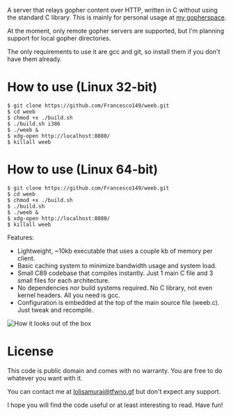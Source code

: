 A server that relays gopher content over HTTP, written in C without
using the standard C library. This is mainly for personal usage at
[my gopherspace](http://weeb.ddns.net/).

At the moment, only remote gopher servers are supported, but I'm
planning support for local gopher directories.

The only requirements to use it are gcc and git, so install them
if you don't have them already.

# How to use (Linux 32-bit)
```
$ git clone https://github.com/Francesco149/weeb.git
$ cd weeb
$ chmod +x ./build.sh
$ ./build.sh i386
$ ./weeb &
$ xdg-open http://localhost:8080/
$ killall weeb
```

# How to use (Linux 64-bit)
```
$ git clone https://github.com/Francesco149/weeb.git
$ cd weeb
$ chmod +x ./build.sh
$ ./build.sh
$ ./weeb &
$ xdg-open http://localhost:8080/
$ killall weeb
```

Features:
* Lightweight, ~10kb executable that uses a couple kb of memory per
  client.
* Basic caching system to minimize bandwidth usage and system load.
* Small C89 codebase that compiles instantly. Just 1 main C file
  and 3 small files for each architecture.
* No dependencies nor build systems required. No C library, not
  even kernel headers. All you need is gcc.
* Configuration is embedded at the top of the main source file
  (weeb.c). Just tweak and recompile.

![How it looks out of the box](http://www.hnng.moe/f/KFb)

# License
This code is public domain and comes with no warranty. You are free
to do whatever you want with it.

You can contact me at
[lolisamurai@tfwno.gf](mailto:lolisamurai@tfwno.gf) but don't
expect any support.

I hope you will find the code useful or at least interesting to
read. Have fun!

